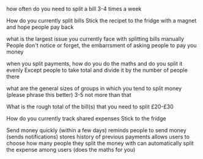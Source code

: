 how often do you need to split a bill
3-4 times a week

How do you currently split bills
Stick the recipet to the fridge with a magnet and hope people pay back

what is the largest issue you currently face with splitting bills manually
People don't notice or forget, the embarrsment of asking people to pay you money

when you split payments, how do you do the maths and do you split it evenly
Except people to take total and divide it by the number of people there

what are the general sizes of groups in which you tend to split money (please phrase this better)
3-5 not more than that

What is the rough total of the bill(s) that you need to split
£20-£30

How do you currently track shared expenses
Stick to the fridge 


Send money quickly (within a few days)
reminds people to send money (sends notifications)
stores history of previous payments
allows users to choose how many people they split the money with
can automatically split the expense among users (does the maths for you)
